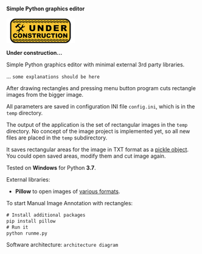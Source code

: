 #### Simple Python graphics editor

![Under construction](../../data/2019.09.25-under-construction-icon.png)

**Under construction...**

Simple Python graphics editor with minimal external
3rd party libraries.

... `some explanations should be here`

After drawing rectangles and pressing menu button program cuts
rectangle images from the bigger image.

All parameters are saved in configuration INI file `config.ini`,
which is in the `temp` directory.

The output of the application is the set of rectangular images
in the `temp` directory. No concept of the image project
is implemented yet, so all new files are placed
in the `temp` subdirectory.

It saves rectangular areas for the image in TXT format
as a [pickle object](https://realpython.com/python-pickle-module/).
You could open saved areas, modify them and cut image again.

Tested on **Windows** for Python **3.7**.

External libraries:
   * **Pillow** to open images of [various formats](https://pillow.readthedocs.io/en/stable/handbook/image-file-formats.html).

To start Manual Image Annotation with rectangles:
```shell
# Install additional packages
pip install pillow
# Run it
python runme.py
```

Software architecture:
`architecture diagram`
